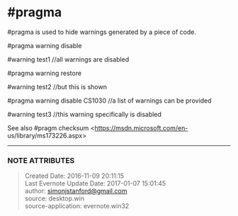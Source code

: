 # #pragma

#pragma is used to hide warnings generated by a piece of code.

  

#pragma warning disable

#warning test1 //all warnings are disabled

  

#pragma warning restore

#warning test2 //but this is shown

  

#pragma warning disable CS1030 //a list of warnings can be provided

#warning test3 //this warning specifically is disabled

  

See also #pragm checksum <https://msdn.microsoft.com/en-
us/library/ms173226.aspx>

  

  


---
### NOTE ATTRIBUTES
>Created Date: 2016-11-09 20:11:15  
>Last Evernote Update Date: 2017-01-07 15:01:45  
>author: simonjstanford@gmail.com  
>source: desktop.win  
>source-application: evernote.win32  
<!--stackedit_data:
eyJoaXN0b3J5IjpbMzkwMjI3ODM5XX0=
-->